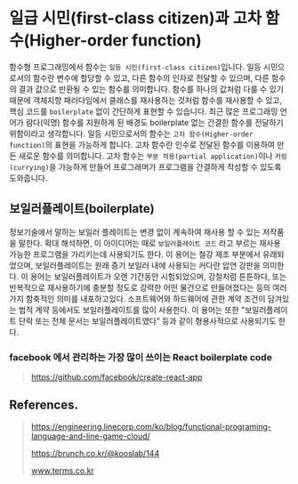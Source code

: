 # 일급 시민(first-class citizen)과 고차 함수(Higher-order function)

함수형 프로그래밍에서 함수는 `일등 시민(first-class citizen)`입니다. 
일등 시민으로서의 함수란 변수에 할당할 수 있고, 다른 함수의 인자로 전달할 수 있으며, 다른 함수의 결과 값으로 반환될 수 있는 함수를 의미합니다. 
함수를 하나의 값처럼 다룰 수 있기 때문에 객체지향 패러다임에서 클래스를 재사용하는 것처럼 함수를 재사용할 수 있고, 
핵심 코드를 `boilerplate` 없이 간단하게 표현할 수 있습니다. 최근 많은 프로그래밍 언어가 람다(익명) 함수를 지원하게 된 배경도 boilerplate 없는 간결한 함수를 전달하기 위함이라고 생각합니다. 
일등 시민으로서의 함수는 `고차 함수(Higher-order function)`의 표현을 가능하게 합니다. 
고차 함수란 인수로 전달된 함수를 이용하여 만든 새로운 함수를 의미합니다. 
고차 함수는 `부분 적용(partial application)`이나 `커링(currying)`을 가능하게 만들어 프로그래머가 프로그램을 간결하게 작성할 수 있도록 도와줍니다.

## 보일러플레이트(boilerplate)

정보기술에서 말하는 보일러 플레이트는 변경 없이 계속하여 재사용 할 수 있는 저작품을 말한다. 확대 해석하면, 이 아이디어는 때로 `보일러플레이트 코드` 라고 부르는 재사용 가능한 프로그램을 가리키는데 사용되기도 한다. 이 용어는 철강 제조 부분에서 유래되었으며, 보일러플레이트는 원래 증기 보일러 내에 사용되는 커다란 압연 강판을 의미한다. 이 용어는 보일러플레이트가 오랜 기간동안 시험되었으며, 강철처럼 튼튼하다, 또는 반복적으로 재사용하기에 충분할 정도로 강력한 어떤 물건으로 만들어졌다는 등의 여러가지 함축적인 의미를 내포하고있다. 소프트웨어와 하드웨어에 관한 계약 조건이 담겨있는 법적 계약 등에서도 보일러플레이트를 많이 사용한다. 이 용어는 또한 "보일러플레이트 단락 또는 전체 문서는 보일러플레이트였다" 등과 같이 형용사적으로 사용되기도 한다.

### facebook 에서 관리하는 가장 많이 쓰이는 React boilerplate code

> https://github.com/facebook/create-react-app

## References.

> https://engineering.linecorp.com/ko/blog/functional-programing-language-and-line-game-cloud/
>
> https://brunch.co.kr/@kooslab/144
>
> www.terms.co.kr

